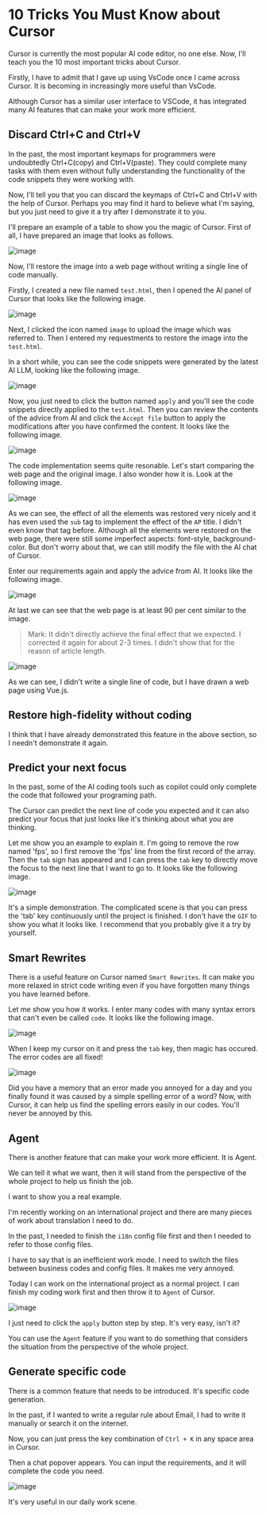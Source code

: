 # 10 Tricks You Must Know about Cursor

Cursor is currently the most popular AI code editor, no one else. Now, I'll teach you the 10 most important tricks about Cursor.

Firstly, I have to admit that I gave up using VsCode once I came across Cursor. It is becoming in increasingly more useful than VsCode.

Although Cursor has a similar user interface to VSCode, it has integrated many AI features that can make your work more efficient.

## Discard Ctrl+C and Ctrl+V

In the past, the most important keymaps for programmers were undoubtedly Ctrl+C(copy) and Ctrl+V(paste). They could complete many tasks with them even without fully understanding the functionality of the code snippets they were working with.

Now, I'll tell you that you can discard the keymaps of Ctrl+C and Ctrl+V with the help of Cursor. Perhaps you may find it hard to believe what I'm saying, but you just need to give it a try after I demonstrate it to you.

I'll prepare an example of a table to show you the magic of Cursor. First of all, I have prepared an image that looks as follows.

![image](http://shadows-mall.oss-cn-shenzhen.aliyuncs.com/images/2d5e4e8c01fb25d9db69d609df4ad0bf.jpg)

Now, I'll restore the image into a web page without writing a single line of code manually.

Firstly, I created a new file named `test.html`, then I opened the AI panel of Cursor that looks like the following image. 

![image](http://shadows-mall.oss-cn-shenzhen.aliyuncs.com/images/0510d045fe359d4e2d2f41aa8c515990.jpg)

Next, I clicked the icon named `image` to upload the image which was referred to. Then I entered my requestments to restore the image into the `test.html`.

In a short while, you can see the code snippets were generated by the latest AI LLM, looking like the following image. 

![image](http://shadows-mall.oss-cn-shenzhen.aliyuncs.com/images/06bcf1b84916127bef7ffd542d97787b.jpg)

Now, you just need to click the button named `apply` and you'll see the code snippets directly applied to the `test.html`. Then you can review the contents of the advice from AI and click the `Accept file` button to apply the modifications after you have confirmed the content. It looks like the following image.

![image](http://shadows-mall.oss-cn-shenzhen.aliyuncs.com/images/b3eb2eecb323003121d8ff765c5f7563.jpg)

The code implementation seems quite resonable. Let's start comparing the web page and the original image. I also wonder how it is. Look at the following image.

![image](http://shadows-mall.oss-cn-shenzhen.aliyuncs.com/images/0bbd8be7d050aa7f1ff929b9bad51384.jpg)

As we can see, the effect of all the elements was restored very nicely and it has even used the `sub` tag to implement the effect of the `AP` title. I didn't even know that tag before. Although all the elements were restored on the web page, there were still some imperfect aspects: font-style, background-color. But don't worry about that, we can still modify the file with the AI chat of Cursor.

Enter our requirements again and apply the advice from AI. It looks like the following image.

![image](http://shadows-mall.oss-cn-shenzhen.aliyuncs.com/images/a5c9b3b35986dcfb4d139f884c37f20f.jpg)

At last we can see that the web page is at least 90 per cent similar to the image.

> Mark: It didn't directly achieve the final effect that we expected. I corrected it again for about 2-3 times. I didn't show that for the reason of article length.

![image](http://shadows-mall.oss-cn-shenzhen.aliyuncs.com/images/52d5213e9bffaab5d6e17b000a71201f.jpg)

As we can see, I didn't write a single line of code, but I have drawn a web page using Vue.js.

## Restore high-fidelity without coding

I think that I have already demonstrated this feature in the above section, so I needn't demonstrate it again.

## Predict your next focus

In the past, some of the AI coding tools such as copilot could only complete the code that followed your programing path.

The Cursor can predict the next line of code you expected and it can also predict your focus that just looks like it's thinking about what you are thinking.

Let me show you an example to explain it. I'm going to remove the row named 'fps', so I first remove the 'fps' line from the first record of the array. Then the `tab` sign has appeared and I can press the `tab` key to directly move the focus to the next line that I want to go to. It looks like the following image.

![image](http://shadows-mall.oss-cn-shenzhen.aliyuncs.com/images/223ef653e92eee35a7b898bb4cd7cbfc.jpg)

It's a simple demonstration. The complicated scene is that you can press the 'tab' key continuously until the project is finished. I don't have the `GIF` to show you what it looks like. I recommend that you probably give it a try by yourself.

## Smart Rewrites

There is a useful feature on Cursor named `Smart Rewrites`. It can make you more relaxed in strict code writing even if you have forgotten many things you have learned before.

Let me show you how it works. I enter many codes with many syntax errors that can't even be called `code`. It looks like the following image.

![image](http://shadows-mall.oss-cn-shenzhen.aliyuncs.com/images/97f4909a7fc4c93a76faa7307789eb84.jpg)

When I keep my cursor on it and press the `tab` key, then magic has occured. The error codes are all fixed!

![image](http://shadows-mall.oss-cn-shenzhen.aliyuncs.com/images/cee3c4a6f9b61b4dd31c32a5264a0618.jpg)

Did you have a memory that an error made you annoyed for a day and you finally found it was caused by a simple spelling error of a word? Now, with Cursor, it can help us find the spelling errors easily in our codes. You'll never be annoyed by this.

## Agent

There is another feature that can make your work more efficient. It is Agent.

We can tell it what we want, then it will stand from the perspective of the whole project to help us finish the job.

I want to show you a real example.

I'm recently working on an international project and there are many pieces of work about translation I need to do.

In the past, I needed to finish the `i18n` config file first and then I needed to refer to those config files.

I have to say that is an inefficient work mode. I need to switch the files between business codes and config files. It makes me very annoyed. 

Today I can work on the international project as a normal project. I can finish my coding work first and then throw it to `Agent` of Cursor.

![image](http://shadows-mall.oss-cn-shenzhen.aliyuncs.com/images/d48f19b4ae9e50fe4e512157b972c313.jpg)

I just need to click the `apply` button step by step. It's very easy, isn't it?

You can use the `Agent` feature if you want to do something that considers the situation from the perspective of the whole project.

## Generate specific code

There is a common feature that needs to be introduced. It's specific code generation.

In the past, if I wanted to write a regular rule about Email, I had to write it manually or search it on the internet.

Now, you can just press the key combination of `Ctrl + K` in any space area in Cursor.

Then a chat popover appears. You can input the requirements, and it will complete the code you need.

![image](http://shadows-mall.oss-cn-shenzhen.aliyuncs.com/images/9b15dbb436124a38f18edaf5366b440a.jpg)

It's very useful in our daily work scene.

